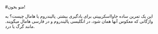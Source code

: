 #منو بخون!

این یک تمرین ساده جاوااسکریپیتی برای یادگیری بیشتر.
پالیندروم یا هامال چیست؟
به واژگانی که معکوس آنها همان شود، در انگلیسی پالیندروم و در فارسی هامال میگویند. مانند گرگ یا درد.
